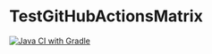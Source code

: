 # TestGitHubActionsMatrix
[![Java CI with Gradle](https://github.com/GrkRise/TestGitHubActionsMatrix/actions/workflows/gradle.yml/badge.svg)](https://github.com/GrkRise/TestGitHubActionsMatrix/actions/workflows/gradle.yml)


